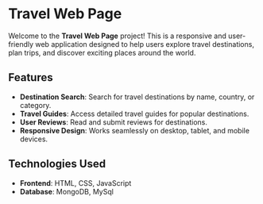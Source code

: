 # Travel Web Page

Welcome to the **Travel Web Page** project! This is a responsive and user-friendly web application designed to help users explore travel destinations, plan trips, and discover exciting places around the world.

## Features

- **Destination Search**: Search for travel destinations by name, country, or category.
- **Travel Guides**: Access detailed travel guides for popular destinations.
- **User Reviews**: Read and submit reviews for destinations.
- **Responsive Design**: Works seamlessly on desktop, tablet, and mobile devices.

## Technologies Used

- **Frontend**: HTML, CSS, JavaScript
- **Database**: MongoDB, MySql
